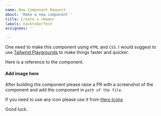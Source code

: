 ```yaml
---
name: New Component Request
about: 'Make a new component '
title: Create a <Name>
labels: hacktoberfest
assignees: ''

---
```


One need to make this component using `HTML` and `CSS`. I would suggest to use [Tailwind Playgrounds](https://play.tailwindcss.com/) to make things faster and quicker.

Here is a reference to the component. 
#### Add image here

After building the component please raise a PR with a screenshot of the component and add the component in `path of the file`. 
  
If you need to use any icon please use it from [Hero Icons](https://heroicons.com/)

Good luck.
